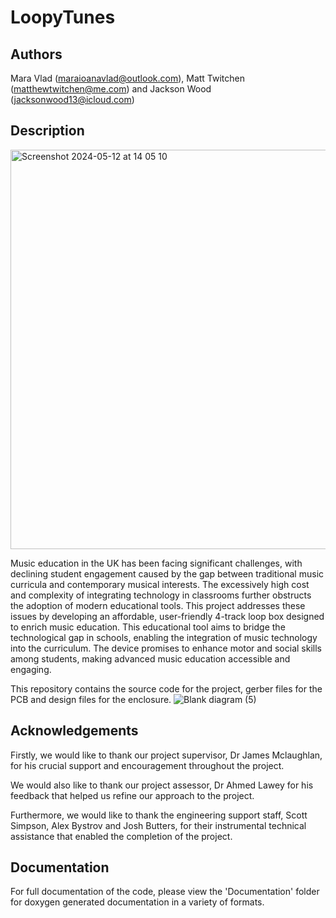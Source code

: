 # LoopyTunes

## Authors
Mara Vlad (maraioanavlad@outlook.com), Matt Twitchen (matthewtwitchen@me.com) and Jackson Wood (jacksonwood13@icloud.com)

## Description
<img width="639" alt="Screenshot 2024-05-12 at 14 05 10" src="https://github.com/Loopy-Tunes/LoopyTunes/assets/82164493/d004fa6b-fda5-44e1-bb96-81c49f4a8afd">

Music education in the UK has been facing significant challenges, with declining student engagement caused by the gap between traditional music curricula and contemporary musical interests. The excessively high cost and complexity of integrating technology in classrooms further obstructs the adoption of modern educational tools. This project addresses these issues by developing an affordable, user-friendly 4-track loop box designed to enrich music education. This educational tool aims to bridge the technological gap in schools, enabling the integration of music technology into the curriculum. The device promises to enhance motor and social skills among students, making advanced music education accessible and engaging.

This repository contains the source code for the project, gerber files for the PCB and design files for the enclosure.
![Blank diagram (5)](https://github.com/Loopy-Tunes/LoopyTunes/assets/82164493/c5cb38bc-806e-46f1-a304-c9351d718bcd)

## Acknowledgements
Firstly, we would like to thank our project supervisor, Dr James Mclaughlan, for his crucial support and encouragement throughout the project.

We would also like to thank our project assessor, Dr Ahmed Lawey for his feedback that helped us refine our approach to the project.

Furthermore, we would like to thank the engineering support staff, Scott Simpson, Alex Bystrov and Josh Butters, for their instrumental technical assistance that enabled the completion of the project.

## Documentation
For full documentation of the code, please view the 'Documentation' folder for doxygen generated documentation in a variety of formats.
